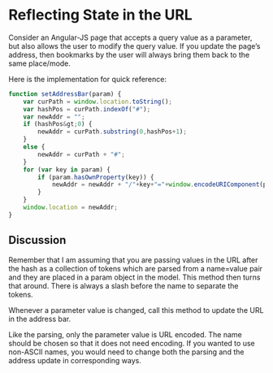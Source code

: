 #  Reflecting State in the URL

Consider an Angular-JS page that accepts a query value as a parameter, but also allows the user to modify the query value. If you update the page’s address, then bookmarks by the user will always bring them back to the same place/mode.  

Here is the implementation for quick reference:

```js
function setAddressBar(param) {
    var curPath = window.location.toString();
    var hashPos = curPath.indexOf("#");
    var newAddr = "";
    if (hashPos&gt;0) {
        newAddr = curPath.substring(0,hashPos+1);
    }
    else {
        newAddr = curPath + "#";
    }
    for (var key in param) {
        if (param.hasOwnProperty(key)) {
            newAddr = newAddr + "/"+key+"="+window.encodeURIComponent(param[key]);
        }
    }
    window.location = newAddr;
}
```


## Discussion

Remember that I am assuming that you are passing values in the URL after the hash as a collection of tokens which are parsed from a name=value pair and they are placed in a param object in the model. This method then turns that around. There is always a slash before the name to separate the tokens.  

Whenever a parameter value is changed, call this method to update the URL in the address bar.  

Like the parsing, only the parameter value is URL encoded. The name should be chosen so that it does not need encoding. If you wanted to use non-ASCII names, you would need to change both the parsing and the address update in corresponding ways.
